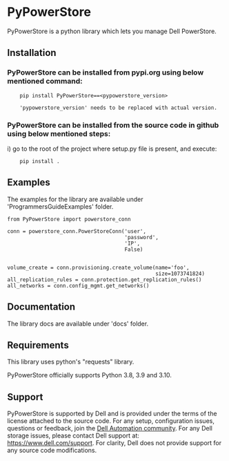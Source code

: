 # PyPowerStore
PyPowerStore is a python library which lets you manage Dell PowerStore.


## Installation

### PyPowerStore can be installed from pypi.org using below mentioned command:
        
        pip install PyPowerStore==<pypowerstore_version>

        'pypowerstore_version' needs to be replaced with actual version. 

### PyPowerStore can be installed from the source code in github using below mentioned steps:
  
  i) go to the root of the project where setup.py file is present, and execute:

        pip install .

## Examples

The examples for the library are available under 'ProgrammersGuideExamples' folder.

```
from PyPowerStore import powerstore_conn

conn = powerstore_conn.PowerStoreConn('user',
                                      'password',
                                      'IP',
                                      False)


volume_create = conn.provisioning.create_volume(name='foo',
                                                size=1073741824)
all_replication_rules = conn.protection.get_replication_rules()
all_networks = conn.config_mgmt.get_networks()

```


## Documentation

The library docs are available under 'docs' folder.


## Requirements

This library uses python's "requests" library.

PyPowerStore officially supports Python 3.8, 3.9 and 3.10.


## Support

PyPowerStore is supported by Dell and is provided under the terms of the license attached to the source code.
For any setup, configuration issues, questions or feedback, join the [Dell Automation community](https://www.dell.com/community/Automation/bd-p/Automation).
For any Dell storage issues, please contact Dell support at: https://www.dell.com/support.
For clarity, Dell does not provide support for any source code modifications.
